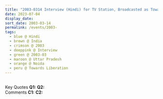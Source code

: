 ```yaml
---
title: "2003-0314 Interview (Hindi) for TV Station, Broadcasted as Towards Liberation, Noida, Uttar Pradesh, India"
date: 2023-07-04
display_date: 
sort_date: 2003-03-14
permalink: /events/2003-
tags:
  - blue @ Hindi
  - brown @ India
  - crimson @ 2003
  - deeppink @ Interview
  - green @ 2003-03
  - maroon @ Uttar Pradesh
  - orange @ Noida
  - peru @ Towards Liberation
---
```


<br>

<wave-list>
  <list-title color="DarkSeaGreen" width="55">Key Quotes</list-title>
  <list-item color="BlanchedAlmond" width="280"><b>Q1:</b> <i></i></list-item>
  <list-item color="Lavender" width="280"><b>Q2:</b> <i></i></list-item>
</wave-list>

<br>

<wave-list>
  <list-title color="DarkSeaGreen" width="55">Comments</list-title>
  <list-item color="BlanchedAlmond" width="280"><b>C1:</b> <i></i></list-item>
  <list-item color="Lavender" width="280"><b>C2:</b> <i></i></list-item>
</wave-list>